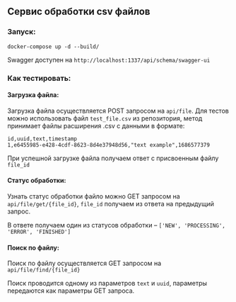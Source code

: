 ## Сервис обработки csv файлов
### Запуск:
    docker-compose up -d --build/
Swagger доступен на `http://localhost:1337/api/schema/swagger-ui`

### Как тестировать:
#### Загрузка файла:
Загрузка файла осуществляется POST запросом на `api/file`.
Для тестов можно использовать файл `test_file.csv` из репозитория, метод принимает файлы расширения .csv с данными в формате:
    
    id,uuid,text,timestamp
    1,e6455985-e428-4cdf-8623-8d4e37948d56,"text example",1686577379

При успешной загрузке файла получаем ответ с присвоенным файлу `file_id`

#### Статус обработки:
Узнать статус обработки файло можно GET запросом на `api/file/get/{file_id}`,
`file_id` получаем из ответа на предыдущий запрос.

В ответе получаем  один из статусов обработки – `['NEW', 'PROCESSING', 'ERROR', 'FINISHED']`

#### Поиск по файлу:
Поиск по файлу осуществляется GET запросом на `api/file/find/{file_id}`

Поиск проводится одному из параметров `text` и `uuid`, параметры передаются как параметры GET запроса.
